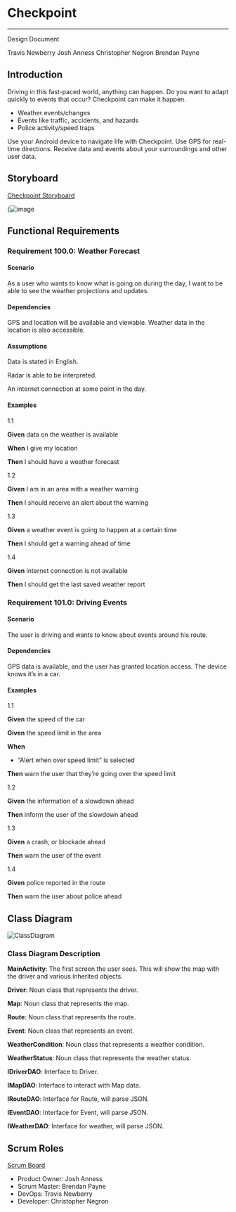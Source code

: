 # Checkpoint

---

Design Document

Travis Newberry
Josh Anness
Christopher Negron
Brendan Payne

## Introduction

Driving in this fast-paced world, anything can happen. Do you want to adapt quickly to events that occur? Checkpoint can make it happen.

-	Weather events/changes
-	Events like traffic, accidents, and hazards
-	Police activity/speed traps

Use your Android device to navigate life with Checkpoint. Use GPS for real-time directions. Receive data and events about your surroundings and other user data. 

## Storyboard

[Checkpoint Storyboard](https://projects.invisionapp.com/prototype/Main-ckyx7vr3a0000l201fgsuoptd/play/e178daa4)

(![image](https://user-images.githubusercontent.com/46828931/151495872-8a9a229c-a250-41be-8400-e992c33c6eef.png)
 
## Functional Requirements

### Requirement 100.0: Weather Forecast

#### Scenario

As a user who wants to know what is going on during the day, I want to be able to see the weather projections and updates.

#### Dependencies

GPS and location will be available and viewable. Weather data in the location is also accessible.  

#### Assumptions

Data is stated in English. 

Radar is able to be interpreted. 

An internet connection at some point in the day. 

#### Examples
1.1

**Given** data on the weather is available

**When** I give my location

**Then** I should have a weather forecast

1.2

**Given** I am in an area with a weather warning

**Then** I should receive an alert about the warning

1.3

**Given** a weather event is going to happen at a certain time

**Then** I should get a warning ahead of time

1.4

**Given** internet connection is not available   

**Then** I should get the last saved weather report

### Requirement 101.0: Driving Events

#### Scenario

The user is driving and wants to know about events around his route.

#### Dependencies
GPS data is available, and the user has granted location access. 
The device knows it’s in a car.

#### Examples

1.1

**Given** the speed of the car

**Given** the speed limit in the area 

**When**

- “Alert when over speed limit” is selected

**Then** warn the user that they’re going over the speed limit

1.2

**Given** the information of a slowdown ahead

**Then** inform the user of the slowdown ahead

1.3

**Given** a crash, or blockade ahead

**Then** warn the user of the event

1.4

**Given** police reported in the route

**Then** warn the user about police ahead

## Class Diagram

![ClassDiagram](https://github.com/JoshAnness/Checkpoint/blob/UML/Checkpoint.drawio.png)

### Class Diagram Description

**MainActivity**:  The first screen the user sees. This will show the map with the driver and various inherited objects.

**Driver**:  Noun class that represents the driver. 

**Map**: Noun class that represents the map. 

**Route**: Noun class that represents the route. 

**Event**: Noun class that represents an event. 

**WeatherCondition**: Noun class that represents a weather condition. 

**WeatherStatus**: Noun class that represents the weather status. 

**IDriverDAO**: Interface to Driver.

**IMapDAO**: Interface to interact with Map data.

**IRouteDAO**: Interface for Route, will parse JSON.

**IEventDAO**: Interface for Event, will parse JSON.

**IWeatherDAO**: Interface for weather, will parse JSON. 

## Scrum Roles

[Scrum Board](https://github.com/JoshAnness/Checkpoint/projects)
- Product Owner: Josh Anness
- Scrum Master: Brendan Payne
- DevOps: Travis Newberry
- Developer: Christopher Negron
